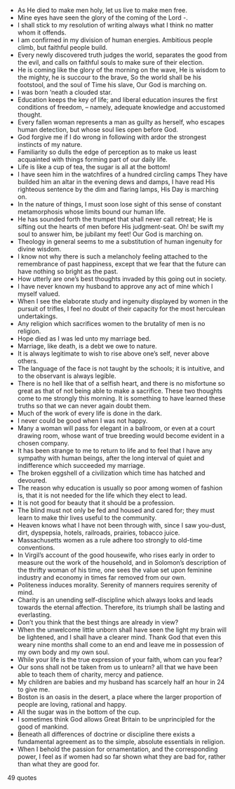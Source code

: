  - As He died to make men holy, let us live to make men free.
 - Mine eyes have seen the glory of the coming of the Lord -.
 - I shall stick to my resolution of writing always what I think no matter whom it offends.
 - I am confirmed in my division of human energies. Ambitious people climb, but faithful people build.
 - Every newly discovered truth judges the world, separates the good from the evil, and calls on faithful souls to make sure of their election.
 - He is coming like the glory of the morning on the wave, He is wisdom to the mighty, he is succour to the brave, So the world shall be his footstool, and the soul of Time his slave, Our God is marching on.
 - I was born ’neath a clouded star.
 - Education keeps the key of life; and liberal education insures the first conditions of freedom, – namely, adequate knowledge and accustomed thought.
 - Every fallen woman represents a man as guilty as herself, who escapes human detection, but whose soul lies open before God.
 - God forgive me if I do wrong in following with ardor the strongest instincts of my nature.
 - Familiarity so dulls the edge of perception as to make us least acquainted with things forming part of our daily life.
 - Life is like a cup of tea, the sugar is all at the bottom!
 - I have seen him in the watchfires of a hundred circling camps They have builded him an altar in the evening dews and damps, I have read His righteous sentence by the dim and flaring lamps, His Day is marching on.
 - In the nature of things, I must soon lose sight of this sense of constant metamorphosis whose limits bound our human life.
 - He has sounded forth the trumpet that shall never call retreat; He is sifting out the hearts of men before His judgment-seat. Oh! be swift my soul to answer him, be jubilant my feet! Our God is marching on.
 - Theology in general seems to me a substitution of human ingenuity for divine wisdom.
 - I know not why there is such a melancholy feeling attached to the remembrance of past happiness, except that we fear that the future can have nothing so bright as the past.
 - How utterly are one’s best thoughts invaded by this going out in society.
 - I have never known my husband to approve any act of mine which I myself valued.
 - When I see the elaborate study and ingenuity displayed by women in the pursuit of trifles, I feel no doubt of their capacity for the most herculean undertakings.
 - Any religion which sacrifices women to the brutality of men is no religion.
 - Hope died as I was led unto my marriage bed.
 - Marriage, like death, is a debt we owe to nature.
 - It is always legitimate to wish to rise above one’s self, never above others.
 - The language of the face is not taught by the schools; it is intuitive, and to the observant is always legible.
 - There is no hell like that of a selfish heart, and there is no misfortune so great as that of not being able to make a sacrifice. These two thoughts come to me strongly this morning. It is something to have learned these truths so that we can never again doubt them.
 - Much of the work of every life is done in the dark.
 - I never could be good when I was not happy.
 - Many a woman will pass for elegant in a ballroom, or even at a court drawing room, whose want of true breeding would become evident in a chosen company.
 - It has been strange to me to return to life and to feel that I have any sympathy with human beings, after the long interval of quiet and indifference which succeeded my marriage.
 - The broken eggshell of a civilization which time has hatched and devoured.
 - The reason why education is usually so poor among women of fashion is, that it is not needed for the life which they elect to lead.
 - It is not good for beauty that it should be a profession.
 - The blind must not only be fed and housed and cared for; they must learn to make thir lives useful to the community.
 - Heaven knows what I have not been through with, since I saw you-dust, dirt, dyspepsia, hotels, railroads, prairies, tobacco juice.
 - Massachusetts women as a rule adhere too strongly to old-time conventions.
 - In Virgil’s account of the good housewife, who rises early in order to measure out the work of the household, and in Solomon’s description of the thrifty woman of his time, one sees the value set upon feminine industry and economy in times far removed from our own.
 - Politeness induces morality. Serenity of manners requires serenity of mind.
 - Charity is an unending self-discipline which always looks and leads towards the eternal affection. Therefore, its triumph shall be lasting and everlasting.
 - Don’t you think that the best things are already in view?
 - When the unwelcome little unborn shall have seen the light my brain will be lightened, and I shall have a clearer mind. Thank God that even this weary nine months shall come to an end and leave me in possession of my own body and my own soul.
 - While your life is the true expression of your faith, whom can you fear?
 - Our sons shall not be taken from us to unlearn? all that we have been able to teach them of charity, mercy and patience.
 - My children are babies and my husband has scarcely half an hour in 24 to give me.
 - Boston is an oasis in the desert, a place where the larger proportion of people are loving, rational and happy.
 - All the sugar was in the bottom of the cup.
 - I sometimes think God allows Great Britain to be unprincipled for the good of mankind.
 - Beneath all differences of doctrine or discipline there exists a fundamental agreement as to the simple, absolute essentials in religion.
 - When I behold the passion for ornamentation, and the corresponding power, I feel as if women had so far shown what they are bad for, rather than what they are good for.

49 quotes